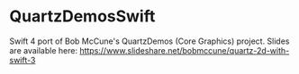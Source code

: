 # QuartzDemosSwift
Swift 4 port of Bob McCune's QuartzDemos (Core Graphics) project.
Slides are available here: https://www.slideshare.net/bobmccune/quartz-2d-with-swift-3
